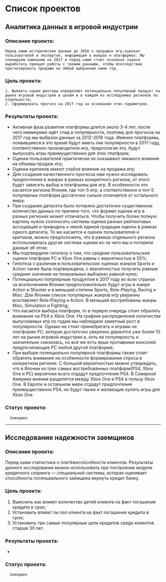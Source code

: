 # Список проектов

## Аналитика данных в игровой индустрии

### Описание проекта:

    Перед нами исторические данные до 2016 о продажах игр,оценках пользователей и экспертов, информация о жанрах и платформах. Мы планируем кампанию на 2017 и перед нами стоит основная задача выработать принцип работы с такими данными, чтобы впоследствии прогнозировать продажи на любой выбранный нами год.
  
### Цель проекта:

    1. Выявить какие факторы определяют потенциально популярный продукт на рынке игровой индустрии в целом и в каждом из исследуемых регионов по отдельности;
    2. Сформировать прогноз на 2017 год на основании этих параметров.

   ### Результаты проекта:
   

   - Активная фаза развития платформы длится около 3-4 лет, после чего неминуемо идёт спад в популярности, поэтому для прогноза на 2017 год мы выбрали данные за 2012-2016 года. Именно платформы, появившиеся в это время будут иметь пик популярности в 2017 году, соответственно производители игр, предполагая это, будут выпускать игры преимущественно для этих платформ;
   - Оценки пользователей практически не оказывают никакого влияния на объемы продаж игр;
   - Оценки критиков имеют слабое влияние на продажи игр;
   - Для создания качественного прогноза нам нужно исследовать предпочтения в жанрах в рамках конкретного региона, от этого будет зависеть выбор и платформы для игр. В особенности это касается региона Япония, где топ-5 игр, а соответственно и топ-5 популярных платформ достаточно сильно отличается от остального мира;
   - При создании датасета было потеряно достаточно существенное количество данных по причине того, что формат оценки игр в разных регионах может отличаться. Чтобы получить более полную картину нужно соотносить системы оценки разных рейтинговых ассоциаций и приводить к некой единой градации оценок в рамках одного датасета. То же касается и оценок пользователей и критиков, можно предположить, что в рамках отдельного региона использовалась другая система оценки из-за чего мы и потеряли данные об этом;
   - Мы подтвердили гипотезу о том, что средние пользовательские оценки платформ PC и Xbox One равны с вероятностью в 55%;
   - Гипотеза о различии в пользовательских оценках жанров Sports и Action также была подтверждена, с вероятностью получить равные средние значения на генеральных выборках равной нулю;
   - Потенциально популярным продуктом в 2017 году во всех странах за исключением Японии предположительно будут игры в жанре Action и Shooter и в меньшей степени Sports, Role-Playing, Racing и Misc. Для Японии список популярных жанров игр уверенно возглавляет Role-Playing и Action. В меньшей востребованы жанры Misc, Simulation и Fighting;
   - Что касается выбора платформ, то в первую очередь стоит обратить внимание на PS4 и Xbox One. На графике распределения количества выпускаемых игр по годам мы наблюдали заметный рост в популярности. Однако не стоит принебрегать и играми на платформе PC, которая достаточно уверенно держится уже более 10 лет на рынке игровой индустрии и, хоть ее популярность и значительно снизилась, но всё же есть ярые противники консолей предпочитающие PC любой другой платформе;
   - При выборе потенциально популярной платформы также стоит обратить внимание на особенности формирования спроса в конкретном регионе. С большой вероятностью можно утверждать, что в Японии из трех самых востребованных платформ(PS4, Xbox One и PC) вероятнее всего отдадут предпочтение PS4. В Северной Америке мнения разделятся между Xbox One и PS4 в пользу Xbox One. В Европе и остальном мире отдадут предпочтение преимущественно PS4, но будут также и желающие купить игры для Xbox One.
    
   ### Статус проекта:

      Завершен

---

## Исследование надежности заемщиков

### Описание проекта: 

   Перед нами статистика о платёжеспособности клиентов. Результаты данного исследования можно использовать при построении модели кредитного скоринга — специальной системы, которая оценивает способность потенциального заёмщика вернуть кредит банку.
  
### Цель проекта:

   1. Выяснить как влияет количество детей клиента на факт погашения кредита в срок;
   2. Установить влияет ли пол клиента на факт погашения кредита в срок;
   3. Установить три самые популярные цели кредитов среди клиентов старше 30 лет.

### Результаты проекта:

-

### Статус проекта:

      Завершен


